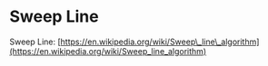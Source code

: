 # Sweep Line

Sweep Line: [https://en.wikipedia.org/wiki/Sweep\_line\_algorithm](https://en.wikipedia.org/wiki/Sweep_line_algorithm)

